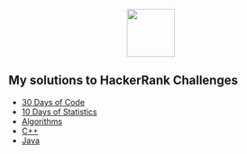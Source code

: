 <p align="center">
    <a href="https://www.hackerrank.com/greeneyedgeek">
        <img height=85 src="https://d3keuzeb2crhkn.cloudfront.net/hackerrank/assets/styleguide/logo_wordmark-f5c5eb61ab0a154c3ed9eda24d0b9e31.svg">
    </a>
    <br>
    <h2>My solutions to HackerRank Challenges</h2>
</p>

* [30 Days of Code](#30-days-of-code)
* [10 Days of Statistics](#10-days-of-statistics)
* [Algorithms](#algorithms)
* [C++](#cpp)
* [Java](#java)
